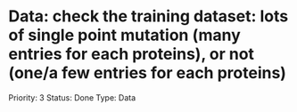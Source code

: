 # Data: check the training dataset: lots of single point mutation (many entries for each proteins), or not (one/a few entries for each proteins)

Priority: 3
Status: Done
Type: Data